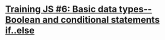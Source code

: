 # [Training JS #6: Basic data types--Boolean and conditional statements if..else](https://www.codewars.com/kata/training-js-number-6-basic-data-types-boolean-and-conditional-statements-if-dot-else/)
